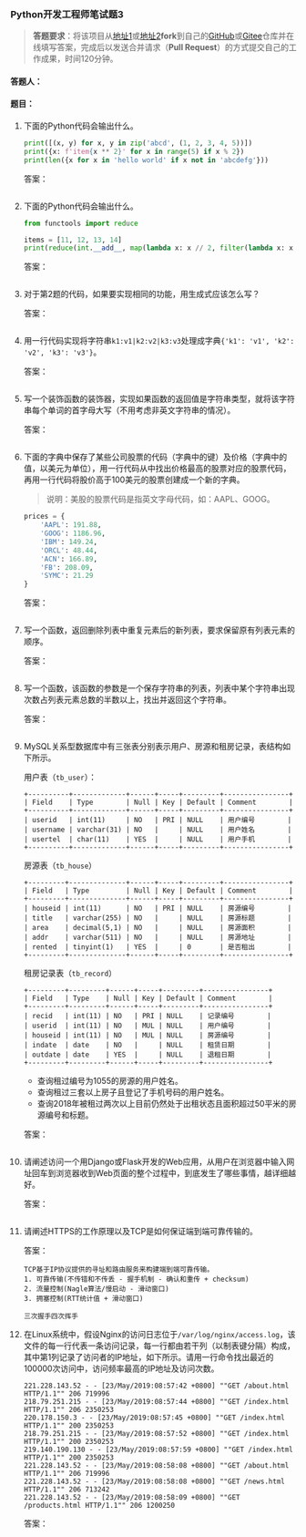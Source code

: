 ### Python开发工程师笔试题3

> **答题要求**：将该项目从[地址1](<https://github.com/jackfrued/python-interview-2019>)或[地址2](<https://gitee.com/jackfrued/python-interview-2019>)**fork**到自己的[GitHub](<https://github.com/>)或[Gitee](https://gitee.com)仓库并在线填写答案，完成后以发送合并请求（**Pull Request**）的方式提交自己的工作成果，时间120分钟。

#### 答题人：

#### 题目：

1. 下面的Python代码会输出什么。

   ```Python
   print([(x, y) for x, y in zip('abcd', (1, 2, 3, 4, 5))])
   print({x: f'item{x ** 2}' for x in range(5) if x % 2})
   print(len({x for x in 'hello world' if x not in 'abcdefg'}))
   ```

   答案：

   ```
   
   ```

2. 下面的Python代码会输出什么。

   ```Python
   from functools import reduce
   
   items = [11, 12, 13, 14] 
   print(reduce(int.__add__, map(lambda x: x // 2, filter(lambda x: x ** 2 > 150, items))))
   ```

   答案：

   ```
   
   ```

3. 对于第2题的代码，如果要实现相同的功能，用生成式应该怎么写？

   答案：

   ```Python
   
   ```

4. 用一行代码实现将字符串`k1:v1|k2:v2|k3:v3`处理成字典`{'k1': 'v1', 'k2': 'v2', 'k3': 'v3'}`。

   答案：

   ```Python
   
   ```

5. 写一个装饰函数的装饰器，实现如果函数的返回值是字符串类型，就将该字符串每个单词的首字母大写（不用考虑非英文字符串的情况）。

   答案：

   ```Python
   
   ```

6. 下面的字典中保存了某些公司股票的代码（字典中的键）及价格（字典中的值，以美元为单位），用一行代码从中找出价格最高的股票对应的股票代码，再用一行代码将股价高于100美元的股票创建成一个新的字典。

   > 说明：美股的股票代码是指英文字母代码，如：AAPL、GOOG。

   ```Python
   prices = {
       'AAPL': 191.88,
       'GOOG': 1186.96,
       'IBM': 149.24,
       'ORCL': 48.44,
       'ACN': 166.89,
       'FB': 208.09,
       'SYMC': 21.29
   }
   ```

   答案：

   ```Python
   
   ```

7. 写一个函数，返回删除列表中重复元素后的新列表，要求保留原有列表元素的顺序。

   答案：

   ```Python
   
   ```

8. 写一个函数，该函数的参数是一个保存字符串的列表，列表中某个字符串出现次数占列表元素总数的半数以上，找出并返回这个字符串。

   答案：

   ```Python
   
   ```

9. MySQL关系型数据库中有三张表分别表示用户、房源和租房记录，表结构如下所示。

   用户表（`tb_user`）：

   ```
   +----------+-------------+------+-----+---------+----------------+
   | Field    | Type        | Null | Key | Default | Comment        |
   +----------+-------------+------+-----+---------+----------------+
   | userid   | int(11)     | NO   | PRI | NULL    | 用户编号        |
   | username | varchar(31) | NO   |     | NULL    | 用户姓名        |
   | usertel  | char(11)    | YES  |     | NULL    | 用户手机        |
   +----------+-------------+------+-----+---------+----------------+
   ```

   房源表（`tb_house`）

   ```
   +---------+--------------+------+-----+---------+----------------+
   | Field   | Type         | Null | Key | Default | Comment        |
   +---------+--------------+------+-----+---------+----------------+
   | houseid | int(11)      | NO   | PRI | NULL    | 房源编号        |
   | title   | varchar(255) | NO   |     | NULL    | 房源标题        |
   | area    | decimal(5,1) | NO   |     | NULL    | 房源面积        |
   | addr    | varchar(511) | NO   |     | NULL    | 房源地址        |
   | rented  | tinyint(1)   | YES  |     | 0       | 是否租出        |
   +---------+--------------+------+-----+---------+----------------+
   ```

   租房记录表（`tb_record`）

   ```
   +---------+---------+------+-----+---------+----------------+
   | Field   | Type    | Null | Key | Default | Comment        |
   +---------+---------+------+-----+---------+----------------+
   | recid   | int(11) | NO   | PRI | NULL    | 记录编号        |
   | userid  | int(11) | NO   | MUL | NULL    | 用户编号        |
   | houseid | int(11) | NO   | MUL | NULL    | 房源编号        |
   | indate  | date    | NO   |     | NULL    | 租赁日期        |
   | outdate | date    | YES  |     | NULL    | 退租日期        |
   +---------+---------+------+-----+---------+----------------+
   ```

   - 查询租过编号为1055的房源的用户姓名。
   - 查询租过三套以上房子且登记了手机号码的用户姓名。
   - 查询2018年被租过两次以上目前仍然处于出租状态且面积超过50平米的房源编号和标题。

   答案：

   ```SQL
   
   ```

10. 请阐述访问一个用Django或Flask开发的Web应用，从用户在浏览器中输入网址回车到浏览器收到Web页面的整个过程中，到底发生了哪些事情，越详细越好。

    答案：

    ```
    
    ```

11. 请阐述HTTPS的工作原理以及TCP是如何保证端到端可靠传输的。

    答案：

    ```
    TCP基于IP协议提供的寻址和路由服务来构建端到端可靠传输。
    1. 可靠传输(不传错和不传丢 - 握手机制 - 确认和重传 + checksum)
    2. 流量控制(Nagle算法/慢启动 - 滑动窗口)
    3. 拥塞控制(RTT统计值 + 滑动窗口)
    
    三次握手四次挥手
    ```

12. 在Linux系统中，假设Nginx的访问日志位于`/var/log/nginx/access.log`，该文件的每一行代表一条访问记录，每一行都由若干列（以制表键分隔）构成，其中第1列记录了访问者的IP地址，如下所示。请用一行命令找出最近的100000次访问中，访问频率最高的IP地址及访问次数。

    ```
    221.228.143.52 - - [23/May/2019:08:57:42 +0800] ""GET /about.html HTTP/1.1"" 206 719996
    218.79.251.215 - - [23/May/2019:08:57:44 +0800] ""GET /index.html HTTP/1.1"" 206 2350253
    220.178.150.3 - - [23/May/2019:08:57:45 +0800] ""GET /index.html HTTP/1.1"" 200 2350253
    218.79.251.215 - - [23/May/2019:08:57:52 +0800] ""GET /index.html HTTP/1.1"" 200 2350253
    219.140.190.130 - - [23/May/2019:08:57:59 +0800] ""GET /index.html HTTP/1.1"" 200 2350253
    221.228.143.52 - - [23/May/2019:08:58:08 +0800] ""GET /about.html HTTP/1.1"" 206 719996
    221.228.143.52 - - [23/May/2019:08:58:08 +0800] ""GET /news.html HTTP/1.1"" 206 713242
    221.228.143.52 - - [23/May/2019:08:58:09 +0800] ""GET /products.html HTTP/1.1"" 206 1200250
    ```

    答案：

    ```Shell
    
    ```